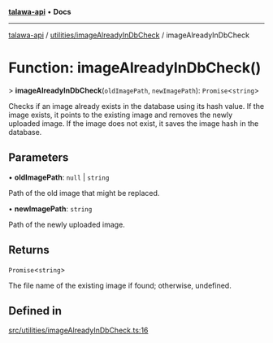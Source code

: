 [**talawa-api**](../../../README.md) • **Docs**

***

[talawa-api](../../../modules.md) / [utilities/imageAlreadyInDbCheck](../README.md) / imageAlreadyInDbCheck

# Function: imageAlreadyInDbCheck()

\> **imageAlreadyInDbCheck**(`oldImagePath`, `newImagePath`): `Promise`\<`string`\>

Checks if an image already exists in the database using its hash value.
If the image exists, it points to the existing image and removes the newly uploaded image.
If the image does not exist, it saves the image hash in the database.

## Parameters

• **oldImagePath**: `null` \| `string`

Path of the old image that might be replaced.

• **newImagePath**: `string`

Path of the newly uploaded image.

## Returns

`Promise`\<`string`\>

The file name of the existing image if found; otherwise, undefined.

## Defined in

[src/utilities/imageAlreadyInDbCheck.ts:16](https://github.com/PalisadoesFoundation/talawa-api/blob/1f38da5423898626c6ebfa24896a9c3d008195c6/src/utilities/imageAlreadyInDbCheck.ts#L16)
